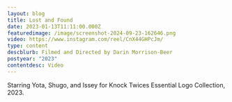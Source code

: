 ```yaml
---
layout: blog
title: Lost and Found
date: 2023-01-13T11:11:00.000Z
featuredimage: /image/screenshot-2024-09-23-162646.png
video: https://www.instagram.com/reel/CnX44GHPcJm/
type: content
descblurb: Filmed and Directed by Darin Morrison-Beer
postyear: "2023"
contentdesc: Video
---
```

Starring Yota, Shugo, and Issey for Knock Twices Essential Logo Collection, 2023.
